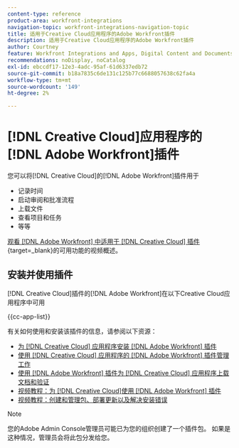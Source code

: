 ```yaml
---
content-type: reference
product-area: workfront-integrations
navigation-topic: workfront-integrations-navigation-topic
title: 适用于Creative Cloud应用程序的Adobe Workfront插件
description: 适用于Creative Cloud应用程序的Adobe Workfront插件
author: Courtney
feature: Workfront Integrations and Apps, Digital Content and Documents
recommendations: noDisplay, noCatalog
exl-id: ebccdf17-12e3-4adc-95af-61d6337edb72
source-git-commit: b18a7835c6de131c125b77c6688057638c62fa4a
workflow-type: tm+mt
source-wordcount: '149'
ht-degree: 2%

---
```



# [!DNL Creative Cloud]应用程序的[!DNL Adobe Workfront]插件

<!--Audited: 12/2023-->

您可以将[!DNL Creative Cloud]的[!DNL Adobe Workfront]插件用于

* 记录时间
* 启动审阅和批准流程
* 上载文件
* 查看项目和任务
* 等等

[观看 [!DNL Adobe Workfront] 中适用于 [!DNL Creative Cloud] 插件](https://video.tv.adobe.com/v/3418801/){target=_blank}的可用功能的视频概述。

## 安装并使用插件

[!DNL Creative Cloud]插件的[!DNL Adobe Workfront]在以下Creative Cloud应用程序中可用

{{cc-app-list}}

有关如何使用和安装该插件的信息，请参阅以下资源：

* [为 [!DNL Creative Cloud] 应用程序安装 [!DNL Adobe Workfront] 插件](/help/quicksilver/workfront-integrations-and-apps/adobe-workfront-for-creative-cloud/wf-cc-install-toc.md)
* [使用 [!DNL Creative Cloud] 应用程序的 [!DNL Adobe Workfront] 插件管理工作](/help/quicksilver/workfront-integrations-and-apps/adobe-workfront-for-creative-cloud/wf-cc-manage-work-toc.md)
* [使用 [!DNL Adobe Workfront] 插件为 [!DNL Creative Cloud] 应用程序上载文档和验证](/help/quicksilver/workfront-integrations-and-apps/adobe-workfront-for-creative-cloud/wf-cc-docs-proofs-toc.md)
* [视频教程：为 [!DNL Creative Cloud]使用 [!DNL Adobe Workfront] 插件](https://experienceleague.adobe.com/zh-hans/docs/workfront-learn/tutorials-workfront/integrations/adobe-creative-cloud/use-adobe-workfront-extensions-for-creative-cloud)
* [视频教程：创建和管理包、部署更新以及解决安装错误](https://www.youtube.com/watch?v=zzvXNLIBzrc)

>[!NOTE]
>
>您的Adobe Admin Console管理员可能已为您的组织创建了一个插件包。 如果是这种情况，管理员会将此包分发给您。
